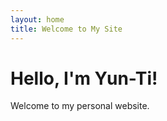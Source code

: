 ```yaml
---
layout: home
title: Welcome to My Site
---
```


# Hello, I'm Yun-Ti!

Welcome to my personal website.
